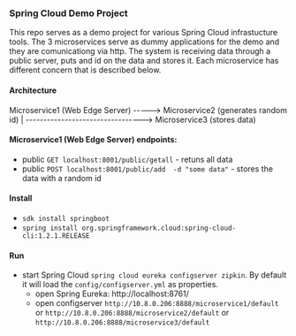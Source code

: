 ### Spring Cloud Demo Project

This repo serves as a demo project for various Spring Cloud infrastucture tools. The 3 microservices serve as dummy applications for the demo and they are comunicationg via http.
The system is receiving data through a public server, puts and id on the data and stores it. Each microservice has different concern that is described below.

#### Architecture

Microservice1 (Web Edge Server) -----> Microservice2 (generates random id)
    |
    ---------------------------------> Microservice3 (stores data)

#### Microservice1 (Web Edge Server) endpoints:

- public `GET localhost:8001/public/getall` - retuns all data
- public `POST localhost:8001/public/add  -d "some data"` - stores the data with a random id

#### Install

- `sdk install springboot`
- `spring install org.springframework.cloud:spring-cloud-cli:1.2.1.RELEASE`

#### Run

- start Spring Cloud `spring cloud eureka configserver zipkin`. By default it will load the `config/configserver.yml` as properties.
    - open Spring Eureka: http://localhost:8761/
    - open configserver `http://10.8.0.206:8888/microservice1/default` or `http://10.8.0.206:8888/microservice2/default` or `http://10.8.0.206:8888/microservice3/default`

